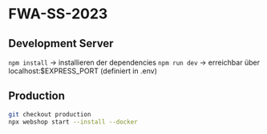 # FWA-SS-2023

## Development Server

`npm install` -> installieren der dependencies
`npm run dev` -> erreichbar über localhost:$EXPRESS_PORT (definiert in .env)

## Production

```sh
git checkout production
npx webshop start --install --docker
```
